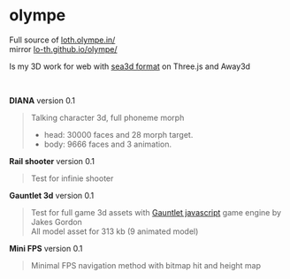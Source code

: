 olympe
======

Full source of [loth.olympe.in/](http://loth.olympe.in/)<br>
mirror [lo-th.github.io/olympe/](http://lo-th.github.io/olympe/)

Is my 3D work for web with [sea3d format](href='https://code.google.com/p/sea3d/) on Three.js and Away3d

<br>


**DIANA** version 0.1
> Talking character 3d, full phoneme morph<br>
> - head: 30000 faces and 28 morph target.<br>
> - body: 9666 faces and 3 animation.<br>

**Rail shooter** version 0.1 
> Test for infinie shooter<br>

**Gauntlet 3d** version 0.1 
> Test for full game 3d assets with [Gauntlet javascript](http://https://github.com/jakesgordon/javascript-gauntlet/) game engine by Jakes Gordon<br>
All model asset for 313 kb (9 animated model)

**Mini FPS** version 0.1 
> Minimal FPS navigation method with bitmap hit and height map<br>



